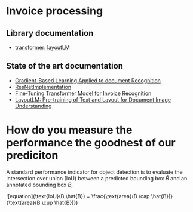 # Invoice processing

## Library documentation

- [transformer: layoutLM](https://huggingface.co/transformers/model_doc/layoutlm.html)

## State of the art documentation

- [Gradient-Based Learning Applied to document Recognition](https://github.com/jhubar/invoiceProcessing/blob/master/Documentation/lecun-98.pdf)
- [ResNetImplementation](https://github.com/akshaymehra24/WideResnet)
- [Fine-Tuning Transformer Model for Invoice Recognition](https://www.kdnuggets.com/2021/06/fine-tuning-transformer-model-invoice-recognition.html)
- [LayoutLM: Pre-training of Text and Layout for Document Image Understanding](https://arxiv.org/pdf/1912.13318.pdf)

# How do you measure the performance the goodnest of our prediciton

A standard performance indicator for object detection is to evaluate the intersection over union (IoU) between a predicted bounding box $\hat{B}$ and an annotated bounding box $B$, 

![equation](\text{IoU}(B,\hat{B}) = \frac{\text{area}(B \cap \hat{B})}{\text{area}(B \cup \hat{B})})


